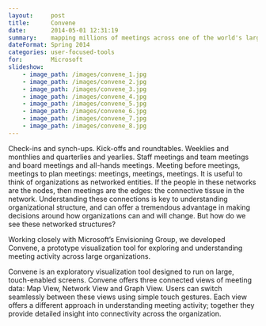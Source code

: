 ```yaml
---
layout:     post
title:      Convene
date:       2014-05-01 12:31:19
summary:    mapping millions of meetings across one of the world's largest corporations
dateFormat: Spring 2014
categories: user-focused-tools
for:        Microsoft
slideshow:
    - image_path: /images/convene_1.jpg
    - image_path: /images/convene_2.jpg
    - image_path: /images/convene_3.jpg
    - image_path: /images/convene_4.jpg
    - image_path: /images/convene_5.jpg
    - image_path: /images/convene_6.jpg
    - image_path: /images/convene_7.jpg
    - image_path: /images/convene_8.jpg
---
```


Check-ins and synch-ups. Kick-offs and roundtables. Weeklies and monthlies and quarterlies and yearlies. Staff meetings and team meetings and board meetings and all-hands meetings. Meeting before meetings, meetings to plan meetings: meetings, meetings, meetings. It is useful to think of organizations as networked entities. If the people in these networks are the nodes, then meetings are the edges: the connective tissue in the network. Understanding these connections is key to understanding organizational structure, and can offer a tremendous advantage in making decisions around how organizations can and will change. But how do we see these networked structures?

Working closely with Microsoft’s Envisioning Group, we developed Convene, a prototype visualization tool for exploring and understanding meeting activity across large organizations.

Convene is an exploratory visualization tool designed to run on large, touch-enabled screens. Convene offers three connected views of meeting data: Map View, Network View and Graph View. Users can switch seamlessly between these views using simple touch gestures. Each view offers a different approach in understanding meeting activity; together they provide detailed insight into connectivity across the organization.